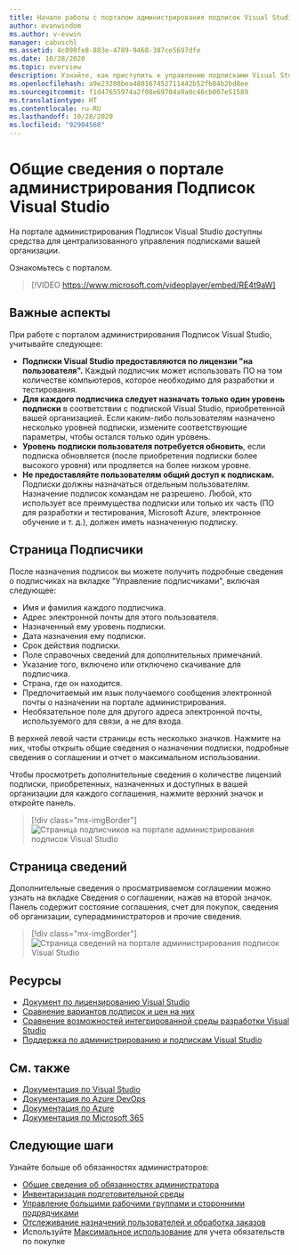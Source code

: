 ```yaml
---
title: Начало работы с порталом администрирования подписок Visual Studio | Visual Studio Marketplace
author: evanwindom
ms.author: v-evwin
manager: cabuschl
ms.assetid: 4c099fe8-883e-4789-9468-387ce5697dfe
ms.date: 10/28/2020
ms.topic: overview
description: Узнайте, как приступить к управлению подписками Visual Studio вашей организации с помощью портала администрирования подписок.
ms.openlocfilehash: a9e23208bea480167452711442b52fb84b2bd8ee
ms.sourcegitcommit: f1d47655974a2f08e69704a9a0c46cb007e51589
ms.translationtype: HT
ms.contentlocale: ru-RU
ms.lasthandoff: 10/28/2020
ms.locfileid: "92904560"
---
```

# <a name="overview-of-the-visual-studio-subscriptions-administrator-portal"></a>Общие сведения о портале администрирования Подписок Visual Studio

На портале администрирования Подписок Visual Studio доступны средства для централизованного управления подписками вашей организации. 

Ознакомьтесь с порталом.

> [!VIDEO https://www.microsoft.com/videoplayer/embed/RE4t9aW]

## <a name="important-considerations"></a>Важные аспекты
При работе с порталом администрирования Подписок Visual Studio, учитывайте следующее:
- **Подписки Visual Studio предоставляются по лицензии "на пользователя".** Каждый подписчик может использовать ПО на том количестве компьютеров, которое необходимо для разработки и тестирования.
- **Для каждого подписчика следует назначать только один уровень подписки** в соответствии с подпиской Visual Studio, приобретенной вашей организацией. Если каким-либо пользователям назначено несколько уровней подписки, измените соответствующие параметры, чтобы остался только один уровень.
- **Уровень подписки пользователя потребуется обновить**, если подписка обновляется (после приобретения подписки более высокого уровня) или продляется на более низком уровне.
- **Не предоставляйте пользователям общий доступ к подпискам.** Подписки должны назначаться отдельным пользователям.  Назначение подписок командам не разрешено.  Любой, кто использует все преимущества подписки или только их часть (ПО для разработки и тестирования, Microsoft Azure, электронное обучение и т. д.), должен иметь назначенную подписку.

## <a name="the-subscribers-page"></a>Страница Подписчики
После назначения подписок вы можете получить подробные сведения о подписчиках на вкладке "Управление подписчиками", включая следующее:
- Имя и фамилия каждого подписчика.
- Адрес электронной почты для этого пользователя.
- Назначенный ему уровень подписки.
- Дата назначения ему подписки.
- Срок действия подписки.
- Поле справочных сведений для дополнительных примечаний.
- Указание того, включено или отключено скачивание для подписчика.
- Страна, где он находится.
- Предпочитаемый им язык получаемого сообщения электронной почты о назначении на портале администрирования.
- Необязательное поле для другого адреса электронной почты, используемого для связи, а не для входа.

В верхней левой части страницы есть несколько значков. Нажмите на них, чтобы открыть общие сведения о назначении подписки, подробные сведения о соглашении и отчет о максимальном использовании.

Чтобы просмотреть дополнительные сведения о количестве лицензий подписки, приобретенных, назначенных и доступных в вашей организации для каждого соглашения, нажмите верхний значок и откройте панель.
> [!div class="mx-imgBorder"]
> ![Страница подписчиков на портале администрирования подписок Visual Studio](_img/using-admin-portal/subscribers-page.png "На странице Подписчики отображается число подписок по типу.")

## <a name="the-details-page"></a>Страница сведений
Дополнительные сведения о просматриваемом соглашении можно узнать на вкладке Сведения о соглашении, нажав на второй значок. Панель содержит состояние соглашения, счет для покупок, сведения об организации, суперадминистраторов и прочие сведения.
> [!div class="mx-imgBorder"]
> ![Страница сведений на портале администрирования подписок Visual Studio](_img/using-admin-portal/details-page.png "На странице Сведения отображаются сведения о соглашении, включая имена суперадминистраторов.")

## <a name="resources"></a>Ресурсы
- [Документ по лицензированию Visual Studio](https://visualstudio.microsoft.com/wp-content/uploads/2019/06/Visual-Studio-Licensing-Whitepaper-May-2019.pdf)
- [Сравнение вариантов подписок и цен на них](https://visualstudio.microsoft.com/vs/pricing)
- [Сравнение возможностей интегрированной среды разработки Visual Studio](https://visualstudio.microsoft.com/vs/compare)
- [Поддержка по администрированию и подпискам Visual Studio](https://visualstudio.microsoft.com/support/support-overview-vs)

## <a name="see-also"></a>См. также
- [Документация по Visual Studio](/visualstudio/)
- [Документация по Azure DevOps](/azure/devops/)
- [Документация по Azure](/azure/)
- [Документация по Microsoft 365](/microsoft-365/)

## <a name="next-steps"></a>Следующие шаги
Узнайте больше об обязанностях администраторов:
- [Общие сведения об обязанностях администратора](admin-responsibilities.md)
- [Инвентаризация подготовительной среды](admin-inventory.md)
- [Управление большими рабочими группами и сторонними подрядчиками](manage-teams.md)
- [Отслеживание назначений пользователей и обработка заказов](assignments-orders.md)
- Используйте [Максимальное использование](maximum-usage.md) для учета обязательств по покупке
